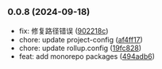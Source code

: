 ## <small>0.0.8 (2024-09-18)</small>

* fix: 修复路径错误 ([902218c](https://github.com/novlan1/uni-plugin-light/commits/902218c))
* chore: update project-config ([af4ff17](https://github.com/novlan1/uni-plugin-light/commits/af4ff17))
* chore: update rollup.config ([19fc828](https://github.com/novlan1/uni-plugin-light/commits/19fc828))
* feat: add monorepo packages ([494adb6](https://github.com/novlan1/uni-plugin-light/commits/494adb6))



